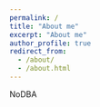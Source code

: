 ```yaml
---
permalink: /
title: "About me"
excerpt: "About me"
author_profile: true
redirect_from: 
  - /about/
  - /about.html
---
```

NoDBA
